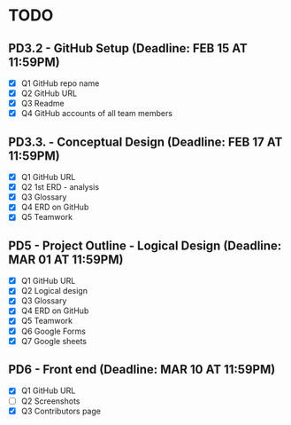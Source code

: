 # TODO

## PD3.2 - GitHub Setup (Deadline: FEB 15 AT 11:59PM)

- [x] Q1 GitHub repo name 
- [x] Q2 GitHub URL
- [x] Q3 Readme
- [x] Q4 GitHub accounts of all team members

## PD3.3. - Conceptual Design (Deadline: FEB 17 AT 11:59PM)

- [x] Q1 GitHub URL
- [x] Q2 1st ERD - analysis
- [x] Q3 Glossary 
- [x] Q4 ERD on GitHub
- [x] Q5 Teamwork

## PD5 - Project Outline - Logical Design (Deadline: MAR 01 AT 11:59PM)

- [x] Q1 GitHub URL
- [x] Q2 Logical design
- [x] Q3 Glossary 
- [x] Q4 ERD on GitHub
- [x] Q5 Teamwork
- [x] Q6 Google Forms
- [x] Q7 Google sheets

## PD6 - Front end (Deadline: MAR 10 AT 11:59PM)

- [x] Q1 GitHub URL
- [ ] Q2 Screenshots
- [x] Q3 Contributors page